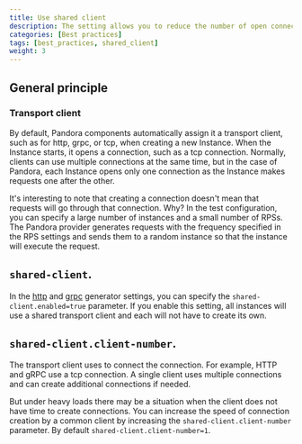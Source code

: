 ```yaml
---
title: Use shared client
description: The setting allows you to reduce the number of open connections to the server
categories: [Best practices]
tags: [best_practices, shared_client]
weight: 3
---
```


## General principle

### Transport client

By default, Pandora components automatically assign it a transport client, such as for http, grpc, or tcp, when creating 
a new Instance. When the Instance starts, it opens a connection, such as a tcp connection. 
Normally, clients can use multiple connections at the same time, but in the case of Pandora, 
each Instance opens only one connection as the Instance makes requests one after the other.

It's interesting to note that creating a connection doesn't mean that requests will go through that connection. Why? 
In the test configuration, you can specify a large number of instances and a small number of RPSs. 
The Pandora provider generates requests with the frequency specified in the RPS settings 
and sends them to a random instance so that the instance will execute the request.

## `shared-client`.
In the [http](../http-generator.md) and [grpc](../grpc-generator.md) generator settings,
you can specify the `shared-client.enabled=true` parameter. If you enable this setting,
all instances will use a shared transport client and each will not have to create its own.

## `shared-client.client-number`.

The transport client uses to connect the connection. For example, HTTP and gRPC use a tcp connection.
A single client uses multiple connections and can create additional connections if needed.

But under heavy loads there may be a situation when the client does not have time to create connections.
You can increase the speed of connection creation by a common client by increasing the `shared-client.client-number` parameter.
By default `shared-client.client-number=1`.
